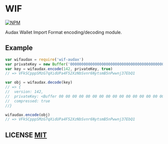 # WIF
[![NPM](http://img.shields.io/npm/v/wif-audax.svg)](https://www.npmjs.org/package/wif-audax)


Audax Wallet Import Format encoding/decoding module.


## Example

``` javascript
var wifaudax = require('wif-audax')
var privateKey = new Buffer('0000000000000000000000000000000000000000000000000000000000000001', 'hex')
var key = wifaudax.encode(142, privateKey, true)
// => VFkSCpppSMzG7qXidUPa4F52XzNbSvnr6NytsmB5nPwwnj37EbQ1

var obj = wifaudax.decode(key)
// => {
//	version: 142,
//	privateKey: <Buffer 00 00 00 00 00 00 00 00 00 00 00 00 00 00 00 00 00 00 00 00 00 00 00 00 00 00 00 00 00 00 00 01>,
//	compressed: true
//}

wifaudax.encode(obj)
// => VFkSCpppSMzG7qXidUPa4F52XzNbSvnr6NytsmB5nPwwnj37EbQ1
```

## LICENSE [MIT](LICENSE)
